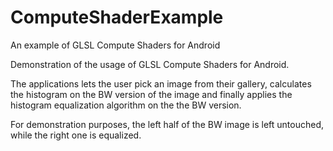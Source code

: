 # ComputeShaderExample
An example of GLSL Compute Shaders for Android

Demonstration of the usage of GLSL Compute Shaders for Android.

The applications lets the user pick an image from their gallery, calculates the histogram on the BW version of the image and finally applies the histogram equalization algorithm on the the BW version.

For demonstration purposes, the left half of the BW image is left untouched, while the right one is equalized.
